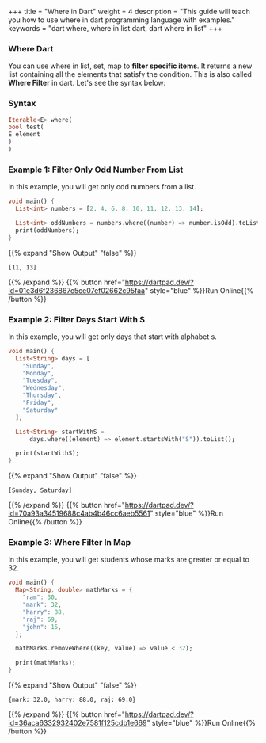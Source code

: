 +++
title = "Where in Dart"
weight = 4
description = "This guide will teach you how to use where in dart programming language with examples."
keywords = "dart where, where in list dart, dart where in list"
+++

### Where Dart
You can use where in list, set, map to **filter specific items**. It returns a new list containing all the elements that satisfy the condition. This is also called **Where Filter** in dart. Let's see the syntax below:

### Syntax
```dart
Iterable<E> where(
bool test(
E element
)
)
```
### Example 1: Filter Only Odd Number From List
In this example, you will get only odd numbers from a list.

```dart
void main() {
  List<int> numbers = [2, 4, 6, 8, 10, 11, 12, 13, 14];

  List<int> oddNumbers = numbers.where((number) => number.isOdd).toList();
  print(oddNumbers);
}
```
{{% expand "Show Output" "false" %}}
````plaintext
[11, 13]
````
{{% /expand %}}
{{% button href="https://dartpad.dev/?id=01e3d6f236867c5ce07ef02662c95faa" style="blue" %}}Run Online{{% /button %}}

### Example 2: Filter Days Start With S
In this example, you will get only days that start with alphabet s.
```dart
void main() {
  List<String> days = [
    "Sunday",
    "Monday",
    "Tuesday",
    "Wednesday",
    "Thursday",
    "Friday",
    "Saturday"
  ];

  List<String> startWithS =
      days.where((element) => element.startsWith("S")).toList();

  print(startWithS);
}

```
{{% expand "Show Output" "false" %}}
````plaintext
[Sunday, Saturday]
````
{{% /expand %}}
{{% button href="https://dartpad.dev/?id=70a93a34519688c4ab4b46cc6aeb5561" style="blue" %}}Run Online{{% /button %}}

### Example 3: Where Filter In Map
In this example, you will get students whose marks are greater or equal to 32. 

```dart
void main() {
  Map<String, double> mathMarks = {
    "ram": 30,
    "mark": 32,
    "harry": 88,
    "raj": 69,
    "john": 15,
  };

  mathMarks.removeWhere((key, value) => value < 32);

  print(mathMarks);
}

```
{{% expand "Show Output" "false" %}}
````plaintext
{mark: 32.0, harry: 88.0, raj: 69.0}
````
{{% /expand %}}
{{% button href="https://dartpad.dev/?id=36aca6332932402e7581f125cdb1e669" style="blue" %}}Run Online{{% /button %}}

